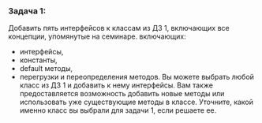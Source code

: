 ### Задача 1:
Добавить пять интерфейсов к классам из ДЗ 1, включающих все концепции, упомянутые на семинаре. включающих:
- интерфейсы,
- константы,
- default методы,
- перегрузки и переопределения методов.
Вы можете выбрать любой класс из ДЗ 1 и добавить к нему интерфейсы. 
Вам также предоставляется возможность добавить новые методы или использовать уже существующие методы в классе.
Уточните, какой именно класс вы выбрали для задачи 1, если решаете ее.